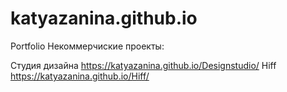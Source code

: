# katyazanina.github.io

Portfolio
Некоммерчиские проекты:

Студия дизайна <a href="https://katyazanina.github.io/Designstudio/">https://katyazanina.github.io/Designstudio/</a>
Hiff <a href="https://katyazanina.github.io/Hiff/">https://katyazanina.github.io/Hiff/</a>

